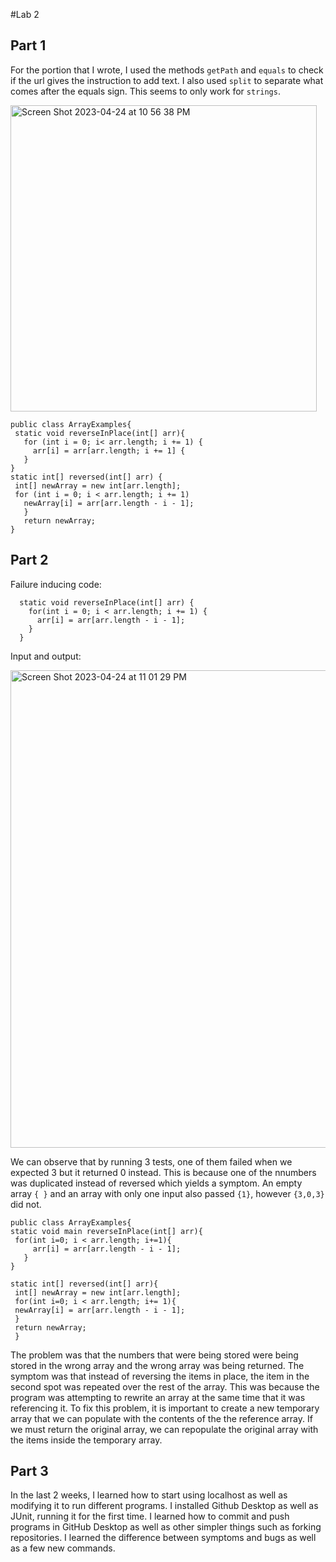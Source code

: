 #Lab 2

## Part 1
For the portion that I wrote, I used the methods `getPath` and `equals` to check if the url gives the instruction to add text. I also used `split` to separate 
what comes after the equals sign. This seems to only work for `strings`.

<img width="490" alt="Screen Shot 2023-04-24 at 10 56 38 PM" src="https://user-images.githubusercontent.com/130017007/234187027-4a5194de-a5af-464b-aa72-fdefd6f04491.png">

```
public class ArrayExamples{
 static void reverseInPlace(int[] arr){
   for (int i = 0; i< arr.length; i += 1) {
     arr[i] = arr[arr.length; i += 1] {
   }
}
static int[] reversed(int[] arr) {
 int[] newArray = new int[arr.length];
 for (int i = 0; i < arr.length; i += 1)
   newArray[i] = arr[arr.length - i - 1];
   }
   return newArray;
}
```

## Part 2
Failure inducing code:
```
  static void reverseInPlace(int[] arr) {
    for(int i = 0; i < arr.length; i += 1) {
      arr[i] = arr[arr.length - i - 1];
    }
  }
```
Input and output:

<img width="764" alt="Screen Shot 2023-04-24 at 11 01 29 PM" src="https://user-images.githubusercontent.com/130017007/234188393-537ef78d-1635-44e8-8509-4a43d58ba772.png">

We can observe that by running 3 tests, one of them failed when we expected 3 but it returned 0 instead. This is because one of the nnumbers was duplicated instead of reversed 
which yields a symptom. An empty array `{ }` and an array with only one input also passed `{1}`, however `{3,0,3}` did not.

```
public class ArrayExamples{
static void main reverseInPlace(int[] arr){
 for(int i=0; i < arr.length; i+=1){
     arr[i] = arr[arr.length - i - 1];
   }
}

static int[] reversed(int[] arr){
 int[] newArray = new int[arr.length];
 for(int i=0; i < arr.length; i+= 1){
 newArray[i] = arr[arr.length - i - 1];
 }
 return newArray;
 }
```

The problem was that the numbers that were being stored were being stored in the wrong array and the wrong array was being returned. The symptom was that instead of reversing the items in place, the item in the second spot was repeated over the rest of the array. This was because the program was attempting to rewrite an array at the same time that it was referencing it. To fix this problem, it is important to create a new temporary array that we can populate with the contents of the the reference array. If we must return the original array, we can repopulate the original array with the items inside the temporary array.

## Part 3
In the last 2 weeks, I learned how to start using localhost as well as modifying it to run different programs. I installed Github Desktop as well as JUnit, running it for the first time.
I learned how to commit and push programs in GitHub Desktop as well as other simpler things such as forking repositories. I learned the difference between symptoms and bugs as well as a few new commands.
